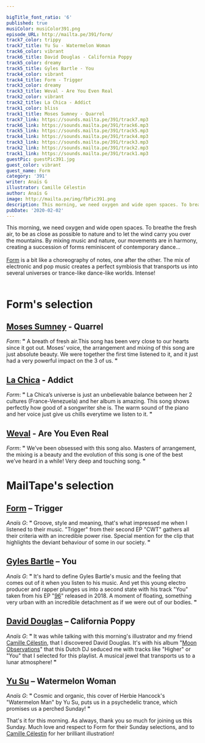 ```yaml
---

bigTitle_font_ratio: '6'
published: true
musiColor: musiColor391.png
episode_URL: http://mailta.pe/391/form/
track7_color: trippy
track7_title: Yu Su - Watermelon Woman
track6_color: vibrant
track6_title: David Douglas - California Poppy
track5_color: dreamy
track5_title: Gyles Bartle - You
track4_color: vibrant
track4_title: Form - Trigger
track3_color: dreamy
track3_title: Weval - Are You Even Real
track2_color: vibrant
track2_title: La Chica - Addict
track1_color: bliss
track1_title: Moses Sumney - Quarrel
track7_link: https://sounds.mailta.pe/391/track7.mp3
track6_link: https://sounds.mailta.pe/391/track6.mp3
track5_link: https://sounds.mailta.pe/391/track5.mp3
track4_link: https://sounds.mailta.pe/391/track4.mp3
track3_link: https://sounds.mailta.pe/391/track3.mp3
track2_link: https://sounds.mailta.pe/391/track2.mp3
track1_link: https://sounds.mailta.pe/391/track1.mp3
guestPic: guestPic391.jpg
guest_color: vibrant
guest_name: Form
category: '391'
writer: Anaïs G
illustrator: Camille Célestin
author: Anaïs G
image: http://mailta.pe/img/fbPic391.png
description: This morning, we need oxygen and wide open spaces. To breathe the fresh air, to be as close as possible to nature and to let the wind carry you over the mountains. By mixing music and nature, our movements are in harmony, creating a succession of forms reminiscent of contemporary dance...
pubDate: '2020-02-02'
---
```

This morning, we need oxygen and wide open spaces. To breathe the fresh air, to be as close as possible to nature and to let the wind carry you over the mountains. By mixing music and nature, our movements are in harmony, creating a succession of forms reminiscent of contemporary dance...
<br><br>
[Form](https://www.facebook.com/akousmaticform/) is a bit like a choreography of notes, one after the other. The mix of electronic and pop music creates a perfect symbiosis that transports us into several universes or trance-like dance-like worlds. Intense!
<br><br>


# Form's selection

##  [Moses Sumney](https://www.mosessumney.com/) - Quarrel
_Form_: **"** A breath of fresh air.This song has been very close to our hearts since it got out. Moses’ voice, the arrangement and mixing of this song are just absolute beauty. We were together the first time listened to it, and it just had a very powerful impact on the 3 of us. **"** 

##  [La Chica](https://www.facebook.com/LaChicaBelleville/) - Addict
_Form_: **"** La Chica’s universe is just an unbelievable balance between her 2 cultures (France-Venezuela) and her album is amazing. This song shows perfectly how good of a songwriter she is. The warm sound of the piano and her voice just give us chills everytime we listen to it. **"** 

##  [Weval](https://weval.net/) - Are You Even Real
_Form_: **"** We’ve been obsessed with this song also. Masters of arrangement, the mixing is a beauty and the evolution of this song is one of the best we’ve heard in a while! Very deep and touching song. **"** 


# MailTape's selection

## [Form](https://soundcloud.com/formtouch) – Trigger
_Anaïs G_: **"** Groove, style and meaning, that's what impressed me when I listened to their music. "Trigger" from their second EP "CWT" gathers all their criteria with an incredible power rise. Special mention for the clip that highlights the deviant behaviour of some in our society. **"** 

## [Gyles Bartle](http://www.gylesbartle.co.uk/) – You
_Anaïs G_: **"** It's hard to define Gyles Bartle's music and the feeling that comes out of it when you listen to his music. And yet this young electro producer and rapper plunges us into a second state with his track "You" taken from his EP "[96](https://soundcloud.com/gylesbartle/sets/96-20)" released in 2018. A moment of floating, something very urban with an incredible detachment as if we were out of our bodies. **"** 

## [David Douglas](https://www.facebook.com/musicdaviddouglas/) – California Poppy
_Anaïs G_: **"** It was while talking with this morning's illustrator and my friend [Camille Célestin](https://www.instagram.com/bravocamo/), that I discovered David Douglas. It's with his album "[Moon Observations](https://soundcloud.com/daviddouglasmusic/sets/david-douglas-moon-observations-atomnation)" that this Dutch DJ seduced me with tracks like "Higher" or "You" that I selected for this playlist. A musical jewel that transports us to a lunar atmosphere! **"** 

## [Yu Su](https://soundcloud.com/yu_su) – Watermelon Woman
_Anaïs G_: **"** Cosmic and organic, this cover of Herbie Hancock's "Watermelon Man" by Yu Su, puts us in a psychedelic trance, which promises us a perched Sunday! **"** 


 That's it for this morning. As always, thank you so much for joining us this Sunday. Much love and respect to Form for their Sunday selections, and to [Camille Célestin](https://www.instagram.com/bravocamo/) for her brilliant illustration!
